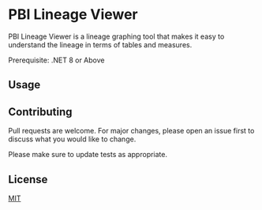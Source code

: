 # PBI Lineage Viewer

PBI Lineage Viewer is a lineage graphing tool that makes it easy to understand the lineage in terms of tables and measures. 



Prerequisite:
.NET 8 or Above

## Usage


## Contributing

Pull requests are welcome. For major changes, please open an issue first
to discuss what you would like to change.

Please make sure to update tests as appropriate.

## License

[MIT](https://choosealicense.com/licenses/mit/)
